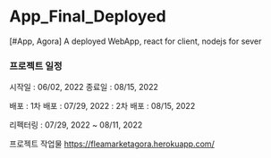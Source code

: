 # App_Final_Deployed
[#App, Agora] A deployed WebApp, react for client, nodejs for sever 

### 프로젝트 일정
시작일 : 06/02, 2022
종료일 : 08/15, 2022

배포
: 1차 배포 : 07/29, 2022
: 2차 배포 : 08/15, 2022

리펙터링
: 07/29, 2022 ~ 08/11, 2022

프로젝트 작업물
https://fleamarketagora.herokuapp.com/

